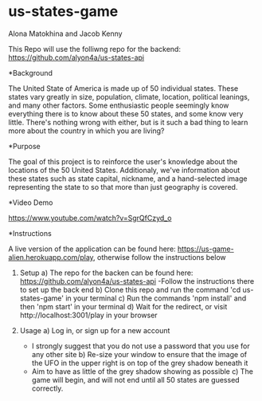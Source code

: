 # us-states-game

Alona Matokhina and Jacob Kenny

This Repo will use the folliwng repo for the backend: https://github.com/alyon4a/us-states-api

*Background
 
The United State of America is made up of 50 individual states. These states vary greatly in size, population, climate,    location, political leanings, and many other factors. Some enthusiastic people seemingly know everything there is to know about these 50 states, and some know very little. There's nothing wrong with either, but is it such a bad thing to learn more about the country in which you are living?

*Purpose

The goal of this project is to reinforce the user's knowledge about the locations of the 50 United States. Additionaly, we've information about these states such as state capital, nickname, and a hand-selected image representing the state to so that more than just geography is covered.

*Video Demo

https://www.youtube.com/watch?v=SgrQfCzyd_o

*Instructions

A live version of the application can be found here: https://us-game-alien.herokuapp.com/play, otherwise follow the instructions below

1) Setup
  a) The repo for the backen can be found here: https://github.com/alyon4a/us-states-api
    -Follow the instructions there to set up the back end
  b) Clone this repo and run the command 'cd us-states-game' in your terminal
  c) Run the commands 'npm install' and then 'npm start' in your terminal
  d) Wait for the redirect, or visit http://localhost:3001/play in your browser
  
2) Usage
  a) Log in, or sign up for a new account
    - I strongly suggest that you do not use a password that you use for any other site
  b) Re-size your window to ensure that the image of the UFO in the upper right is on top of the grey shadow beneath it
    - Aim to have as little of the grey shadow showing as possible
  c) The game will begin, and will not end until all 50 states are guessed correctly.   
